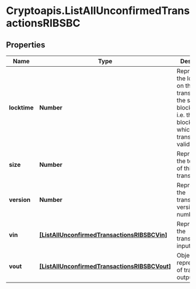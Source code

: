 # Cryptoapis.ListAllUnconfirmedTransactionsRIBSBC

## Properties

Name | Type | Description | Notes
------------ | ------------- | ------------- | -------------
**locktime** | **Number** | Represents the locktime on the transaction on the specific blockchain, i.e. the blockheight at which the transaction is valid. | 
**size** | **Number** | Represents the total size of this transaction. | 
**version** | **Number** | Represents the transaction&#39;s version number. | 
**vin** | [**[ListAllUnconfirmedTransactionsRIBSBCVin]**](ListAllUnconfirmedTransactionsRIBSBCVin.md) | Represents the transaction inputs. | 
**vout** | [**[ListAllUnconfirmedTransactionsRIBSBCVout]**](ListAllUnconfirmedTransactionsRIBSBCVout.md) | Object Array representation of transaction outputs | 


